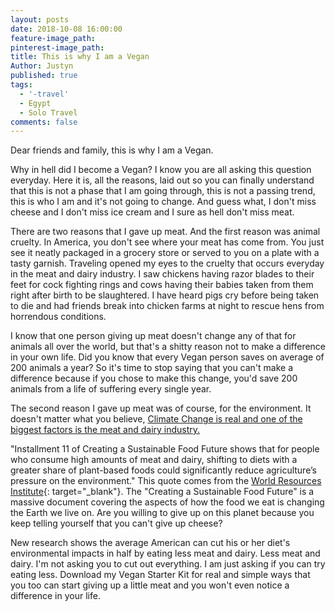 ```yaml
---
layout: posts
date: 2018-10-08 16:00:00
feature-image_path:
pinterest-image_path:
title: This is why I am a Vegan
Author: Justyn
published: true
tags:
  - '-travel'
  - Egypt
  - Solo Travel
comments: false
---
```


Dear friends and family, this is why I am a Vegan.

Why in hell did I become a Vegan? I know you are all asking this question everyday. Here it is, all the reasons, laid out so you can finally understand that this is not a phase that I am going through, this is not a passing trend, this is who I am and it's not going to change. And guess what, I don't miss cheese and I don't miss ice cream and I sure as hell don't miss meat.

There are two reasons that I gave up meat. And the first reason was animal cruelty. In America, you don't see where your meat has come from. You just see it neatly packaged in a grocery store or served to you on a plate with a tasty garnish. Traveling opened my eyes to the cruelty that occurs everyday in the meat and dairy industry. I saw chickens having razor blades to their feet for cock fighting rings and cows having their babies taken from them right after birth to be slaughtered. I have heard pigs cry before being taken to die and had friends break into chicken farms at night to rescue hens from horrendous conditions.

I know that one person giving up meat doesn't change any of that for animals all over the world, but that's a shitty reason not to make a difference in your own life. Did you know that every Vegan person saves on average of 200 animals a year? So it's time to stop saying that you can't make a difference because if you chose to make this change, you'd save 200 animals from a life of suffering every single year.

The second reason I gave up meat was of course, for the environment. It doesn't matter what you believe, [Climate Change is real and one of the biggest factors is the meat and dairy industry. ](https://www.wri.org/blog/2016/04/sustainable-diets-what-you-need-know-12-charts)

"Installment 11 of Creating a Sustainable Food Future shows that for people who consume high amounts of meat and dairy, shifting to diets with a greater share of plant-based foods could significantly reduce agriculture’s pressure on the environment." This quote comes from the [World Resources Institute](https://www.wri.org/publication/shifting-diets){: target="_blank"}. The "Creating a Sustainable Food Future" is a massive document covering the aspects of how the food we eat is changing the Earth we live on. Are you willing to give up on this planet because you keep telling yourself that you can't give up cheese?

New research shows the average American can cut his or her diet's environmental impacts in half by eating less meat and dairy. Less meat and dairy. I'm not asking you to cut out everything. I am just asking if you can try eating less. Download my Vegan Starter Kit for real and simple ways that you too can start giving up a little meat and you won't even notice a difference in your life.